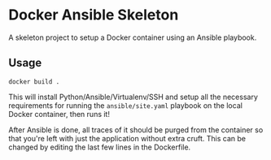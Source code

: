 Docker Ansible Skeleton
=======================

A skeleton project to setup a Docker container using an Ansible playbook.

Usage
-----

    docker build .

This will install Python/Ansible/Virtualenv/SSH and setup all the necessary
requirements for running the `ansible/site.yaml` playbook on the local Docker
container, then runs it!

After Ansible is done, all traces of it should be purged from the container so
that you're left with just the application without extra cruft. This can be
changed by editing the last few lines in the Dockerfile.
